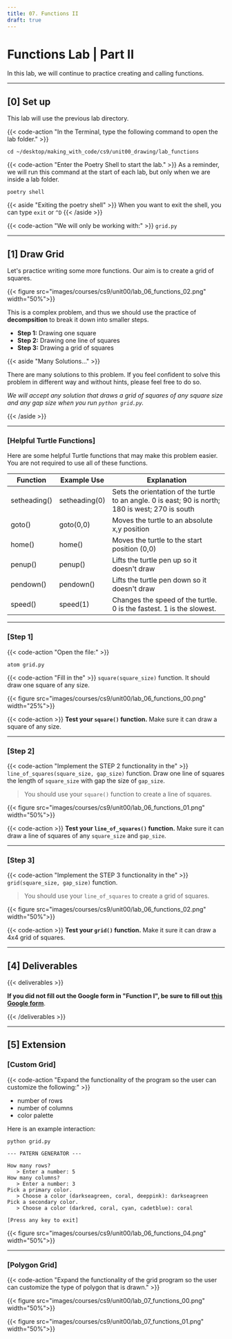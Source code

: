 ```yaml
---
title: 07. Functions II
draft: true
---
```

# Functions Lab | Part II

In this lab, we will continue to practice creating and calling functions. 

---

## [0] Set up

This lab will use the previous lab directory. 

{{< code-action "In the Terminal, type the following command to open the lab folder." >}}
```shell
cd ~/desktop/making_with_code/cs9/unit00_drawing/lab_functions
```

{{< code-action "Enter the Poetry Shell to start the lab." >}} As a reminder, we will run this command at the start of each lab, but only when we are inside a lab folder.
```shell
poetry shell
```

{{< aside "Exiting the poetry shell" >}}
When you want to exit the shell, you can type `exit` or `^D`
{{< /aside >}}

{{< code-action "We will only be working with:" >}} `grid.py`

---

## [1] Draw Grid

Let's practice writing some more functions. Our aim is to create a grid of squares.

{{< figure src="images/courses/cs9/unit00/lab_06_functions_02.png" width="50%">}}

This is a complex problem, and thus we should use the practice of **decompsition** to break it down into smaller steps.

- **Step 1:** Drawing one square
- **Step 2:** Drawing one line of squares
- **Step 3:** Drawing a grid of squares

{{< aside "Many Solutions..." >}}

There are many solutions to this problem. If you feel confident to solve this problem in different way and without hints, please feel free to do so.

*We will accept any solution that draws a grid of squares of any square size and any gap size when you run `python grid.py`.*

{{< /aside >}}

---

### [Helpful Turtle Functions]

Here are some helpful Turtle functions that may make this problem easier. You are not required to use all of these functions. 

| Function     | Example Use   | Explanation                                                                                        |
|--------------|---------------|----------------------------------------------------------------------------------------------------|
| setheading() | setheading(0) | Sets the orientation of the turtle to an angle.  0 is east; 90 is north; 180 is west; 270 is south |
| goto()       | goto(0,0)     | Moves the turtle to an absolute x,y position                                                       |
| home()       | home()        | Moves the turtle to the start position (0,0)                                                       |
| penup()      | penup()       | Lifts the turtle pen up so it doesn't draw                                                         |
| pendown()    | pendown()     | Lifts the turtle pen down so it doesn't draw                                                       |
| speed()      | speed(1)      | Changes the speed of the turtle. 0 is the fastest. 1 is the slowest.                               |

---

### [Step 1]

{{< code-action "Open the file:" >}}
```shell
atom grid.py
```

{{< code-action "Fill in the" >}} `square(square_size)` function. It should draw one square of any size.

{{< figure src="images/courses/cs9/unit00/lab_06_functions_00.png" width="25%">}}

{{< code-action >}} **Test your `square()` function.** Make sure it can draw a square of any size.  


---

### [Step 2]

{{< code-action "Implement the STEP 2 functionality in the" >}} `line_of_squares(square_size, gap_size)` function. Draw one line of squares the length of `square_size` with gap the size of `gap_size`.
> You should use your `square()` function to create a line of squares.

{{< figure src="images/courses/cs9/unit00/lab_06_functions_01.png" width="50%">}}

{{< code-action >}} **Test your `line_of_squares()` function.** Make sure it can draw a line of squares of any `square_size` and `gap_size`.


---

### [Step 3]

{{< code-action "Implement the STEP 3 functionality in the" >}} `grid(square_size, gap_size)` function.
> You should use your `line_of_squares` to create a grid of squares.

{{< figure src="images/courses/cs9/unit00/lab_06_functions_02.png" width="50%">}}

{{< code-action >}} **Test your `grid()` function.** Make it sure it can draw a 4x4 grid of squares.


---

## [4] Deliverables

{{< deliverables  >}}

**If you did not fill out the Google form in "Function I", be sure to fill out [this Google form]('/')**.


{{< /deliverables >}}

---
## [5] Extension



### [Custom Grid]



{{< code-action "Expand the functionality of the program so the user can customize the following:"  >}}
- number of rows
- number of columns
- color palette


Here is an example interaction:

```shell
python grid.py

--- PATERN GENERATOR ---

How many rows?
   > Enter a number: 5
How many columns?
   > Enter a number: 3
Pick a primary color.
   > Choose a color (darkseagreen, coral, deeppink): darkseagreen
Pick a secondary color.
   > Choose a color (darkred, coral, cyan, cadetblue): coral

[Press any key to exit]
```

{{< figure src="images/courses/cs9/unit00/lab_06_functions_04.png" width="50%">}}

---

### [Polygon Grid]

{{< code-action "Expand the functionality of the grid program so the user can customize the type of polygon that is drawn."  >}}


{{< figure src="images/courses/cs9/unit00/lab_07_functions_00.png" width="50%">}}


{{< figure src="images/courses/cs9/unit00/lab_07_functions_01.png" width="50%">}}
